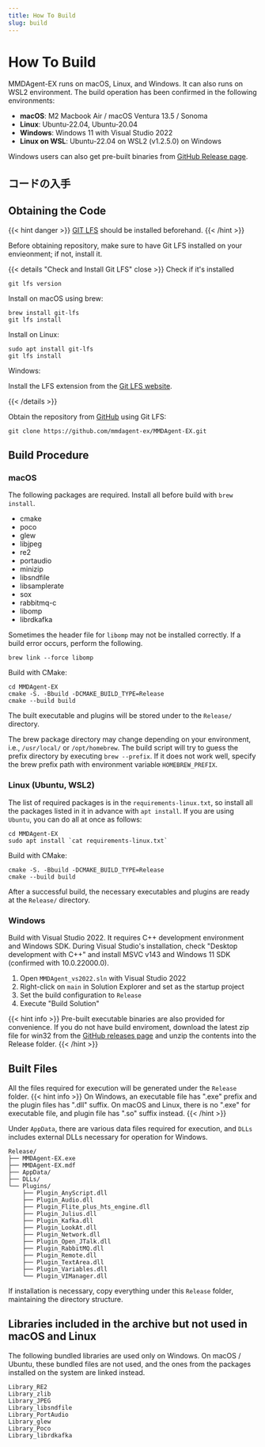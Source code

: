 ```yaml
---
title: How To Build
slug: build
---
```


# How To Build

MMDAgent-EX runs on macOS, Linux, and Windows. It can also runs on WSL2 environment.  The build operation has been confirmed in the following environments:

- **macOS**: M2 Macbook Air / macOS Ventura 13.5 / Sonoma
- **Linux**: Ubuntu-22.04, Ubuntu-20.04
- **Windows**: Windows 11 with Visual Studio 2022
- **Linux on WSL**: Ubuntu-22.04 on WSL2 (v1.2.5.0) on Windows

Windows users can also get pre-built binaries from [GitHub Release page](https://github.com/mmdagent-ex/MMDAgent-EX/releases).

## コードの入手

## Obtaining the Code

{{< hint danger >}}
[GIT LFS](https://git-lfs.com/) should be installed beforehand.
{{< /hint >}}

Before obtaining repository, make sure to have Git LFS installed on your envieonment; if not, install it.

{{< details "Check and Install Git LFS" close >}}
Check if it's installed

```shell
git lfs version
```

Install on macOS using brew:

```shell
brew install git-lfs
git lfs install
```

Install on Linux:

```shell
sudo apt install git-lfs
git lfs install
```

Windows:

Install the LFS extension from the [Git LFS website](https://git-lfs.com/).

{{< /details >}}

Obtain the repository from [GitHub](https://github.com/mmdagent-ex/MMDAgent-EX) using Git LFS:

```shell
git clone https://github.com/mmdagent-ex/MMDAgent-EX.git
```

## Build Procedure

### macOS

The following packages are required. Install all before build with `brew install`.

- cmake
- poco
- glew
- libjpeg
- re2
- portaudio
- minizip
- libsndfile
- libsamplerate
- sox
- rabbitmq-c
- libomp
- librdkafka

Sometimes the header file for `libomp` may not be installed correctly. If a build error occurs, perform the following.

```shell
brew link --force libomp
```

Build with CMake:

```shell
cd MMDAgent-EX
cmake -S. -Bbuild -DCMAKE_BUILD_TYPE=Release
cmake --build build
```

The built executable and plugins will be stored under to the `Release/` directory.

The brew package directory may change depending on your environment, i.e., `/usr/local/` or `/opt/homebrew`.  The build script will try to guess the prefix directory by executing `brew --prefix`.  If it does not work well, specify the brew prefix path with environment variable `HOMEBREW_PREFIX`.

### Linux (Ubuntu, WSL2)

The list of required packages is in the `requirements-linux.txt`, so install all the packages listed in it in advance with `apt install`. If you are using `Ubuntu`, you can do all at once as follows:

```shell
cd MMDAgent-EX
sudo apt install `cat requirements-linux.txt`
```

Build with CMake:

```shell
cmake -S. -Bbuild -DCMAKE_BUILD_TYPE=Release
cmake --build build
```

After a successful build, the necessary executables and plugins are ready at the `Release/` directory.

### Windows

Build with Visual Studio 2022.  It requires C++ development environment and Windows SDK.  During Visual Studio's installation, check "Desktop development with C++" and install MSVC v143 and Windows 11 SDK (confirmed with 10.0.22000.0).

1. Open `MMDAgent_vs2022.sln` with Visual Studio 2022
2. Right-click on `main` in Solution Explorer and set as the startup project
3. Set the build configuration to `Release`
4. Execute "Build Solution"

{{< hint info >}}
Pre-built executable binaries are also provided for convenience.  If you do not have build enviroment, download the latest zip file for win32 from the [GitHub releases page](https://github.com/mmdagent-ex/MMDAgent-EX/releases) and unzip the contents into the Release folder.
{{< /hint >}}

## Built Files

All the files required for execution will be generated under the `Release` folder.
{{< hint info >}}
On Windows, an executable file has ".exe" prefix and the plugin files has ".dll" suffix.  On macOS and Linux, there is no ".exe" for executable file, and plugin file has ".so" suffix instead.
{{< /hint >}}

Under `AppData`, there are various data files required for execution, and `DLLs` includes external DLLs necessary for operation for Windows.

    Release/
    ├── MMDAgent-EX.exe
    ├── MMDAgent-EX.mdf
    ├── AppData/
    ├── DLLs/
    └── Plugins/
        ├── Plugin_AnyScript.dll
        ├── Plugin_Audio.dll
        ├── Plugin_Flite_plus_hts_engine.dll
        ├── Plugin_Julius.dll
        ├── Plugin_Kafka.dll
        ├── Plugin_LookAt.dll
        ├── Plugin_Network.dll
        ├── Plugin_Open_JTalk.dll
        ├── Plugin_RabbitMQ.dll
        ├── Plugin_Remote.dll
        ├── Plugin_TextArea.dll
        ├── Plugin_Variables.dll
        └── Plugin_VIManager.dll

If installation is necessary, copy everything under this `Release` folder, maintaining the directory structure.

## Libraries included in the archive but not used in macOS and Linux

The following bundled libraries are used only on Windows. On macOS / Ubuntu, these bundled files are not used, and the ones from the packages installed on the system are linked instead.

    Library_RE2
    Library_zlib
    Library_JPEG
    Library_libsndfile
    Library_PortAudio
    Library_glew
    Library_Poco
    Library_librdkafka
